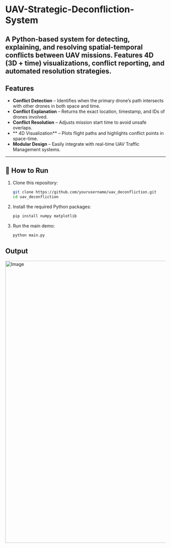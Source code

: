 # UAV-Strategic-Deconfliction-System
A Python-based system for detecting, explaining, and resolving spatial-temporal conflicts between UAV missions. Features 4D (3D + time) visualizations, conflict reporting, and automated resolution strategies.
---

## Features
- **Conflict Detection** – Identifies when the primary drone’s path intersects with other drones in both space and time.
- **Conflict Explanation** – Returns the exact location, timestamp, and IDs of drones involved.
- **Conflict Resolution** – Adjusts mission start time to avoid unsafe overlaps.
- ** 4D Visualization** – Plots flight paths and highlights conflict points in space-time.
- **Modular Design** – Easily integrate with real-time UAV Traffic Management systems.

---

## 🚀 How to Run
1. Clone this repository:
   ```bash
   git clone https://github.com/yourusername/uav_deconfliction.git
   cd uav_deconfliction
2. Install the required Python packages:
   ```bash
   pip install numpy matplotlib
3. Run the main demo:
   ```bash
   python main.py

## Output
<img width="1087" height="883" alt="Image" src="https://github.com/user-attachments/assets/7db31133-690b-4193-9a8e-718d80860b8b" />
